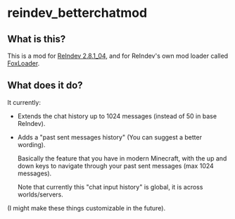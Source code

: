 # reindev_betterchatmod

## What is this?
This is a mod for [ReIndev 2.8.1_04](https://reindev.miraheze.org/wiki/Reindev_Wiki), and for ReIndev's own mod loader called [FoxLoader](https://github.com/Fox2Code/FoxLoader).

## What does it do?
It currently:
- Extends the chat history up to 1024 messages (instead of 50 in base ReIndev).
- Adds a "past sent messages history" (You can suggest a better wording).

  Basically the feature that you have in modern Minecraft, with the up and down keys to navigate through your past sent messages (max 1024 messages).

  Note that currently this "chat input history" is global, it is across worlds/servers.

(I might make these things customizable in the future).
